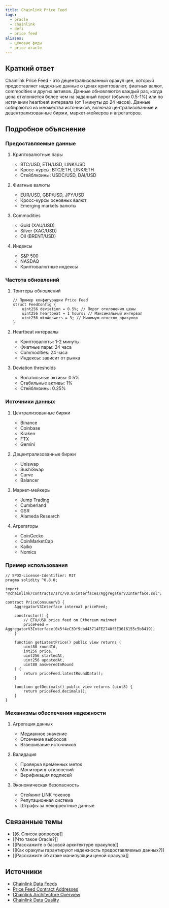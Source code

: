 ```yaml
---
title: Chainlink Price Feed
tags:
  - oracle
  - chainlink
  - defi
  - price feed
aliases:
  - ценовые фиды
  - price oracle
---
```


## Краткий ответ

Chainlink Price Feed - это децентрализованный оракул цен, который предоставляет надежные данные о ценах криптовалют, фиатных валют, commodities и других активов. Данные обновляются каждый раз, когда цена отклоняется более чем на заданный порог (обычно 0.5-1%) или по истечении heartbeat интервала (от 1 минуты до 24 часов). Данные собираются из множества источников, включая централизованные и децентрализованные биржи, маркет-мейкеров и агрегаторов.

## Подробное объяснение

### Предоставляемые данные

1. Криптовалютные пары
   - BTC/USD, ETH/USD, LINK/USD
   - Кросс-курсы: BTC/ETH, LINK/ETH
   - Стейблкоины: USDC/USD, DAI/USD

2. Фиатные валюты
   - EUR/USD, GBP/USD, JPY/USD
   - Кросс-курсы основных валют
   - Emerging markets валюты

3. Commodities
   - Gold (XAU/USD)
   - Silver (XAG/USD)
   - Oil (BRENT/USD)

4. Индексы
   - S&P 500
   - NASDAQ
   - Криптовалютные индексы

### Частота обновлений

1. Триггеры обновлений
   ```solidity
   // Пример конфигурации Price Feed
   struct FeedConfig {
       uint256 deviation = 0.5%; // Порог отклонения цены
       uint256 heartbeat = 1 hours; // Максимальный интервал
       uint256 minAnswers = 3; // Минимум ответов оракулов
   }
   ```

2. Heartbeat интервалы
   - Криптовалюты: 1-2 минуты
   - Фиатные пары: 24 часа
   - Commodities: 24 часа
   - Индексы: зависит от рынка

3. Deviation thresholds
   - Волатильные активы: 0.5%
   - Стабильные активы: 1%
   - Стейблкоины: 0.25%

### Источники данных

1. Централизованные биржи
   - Binance
   - Coinbase
   - Kraken
   - FTX
   - Gemini

2. Децентрализованные биржи
   - Uniswap
   - SushiSwap
   - Curve
   - Balancer

3. Маркет-мейкеры
   - Jump Trading
   - Cumberland
   - GSR
   - Alameda Research

4. Агрегаторы
   - CoinGecko
   - CoinMarketCap
   - Kaiko
   - Nomics

### Пример использования

```solidity
// SPDX-License-Identifier: MIT
pragma solidity ^0.8.0;

import "@chainlink/contracts/src/v0.8/interfaces/AggregatorV3Interface.sol";

contract PriceConsumerV3 {
    AggregatorV3Interface internal priceFeed;

    constructor() {
        // ETH/USD price feed on Ethereum mainnet
        priceFeed = AggregatorV3Interface(0x5f4eC3Df9cbd43714FE2740f5E3616155c5b8419);
    }

    function getLatestPrice() public view returns (
        uint80 roundId,
        int256 price,
        uint256 startedAt,
        uint256 updatedAt,
        uint80 answeredInRound
    ) {
        return priceFeed.latestRoundData();
    }

    function getDecimals() public view returns (uint8) {
        return priceFeed.decimals();
    }
}
```

### Механизмы обеспечения надежности

1. Агрегация данных
   - Медианное значение
   - Отсечение выбросов
   - Взвешивание источников

2. Валидация
   - Проверка временных меток
   - Мониторинг отклонений
   - Верификация подписей

3. Экономическая безопасность
   - Стейкинг LINK токенов
   - Репутационная система
   - Штрафы за некорректные данные

## Связанные темы

- [[6. Список вопросов]]
- [[Что такое Oracle?]]
- [[Расскажите о базовой архитектуре оракулов]]
- [[Как оракулы гарантируют надежность предоставляемых данных?]]
- [[Расскажите об атаке манипуляции ценой оракула]]

## Источники
- [Chainlink Data Feeds](https://docs.chain.link/data-feeds)
- [Price Feed Contract Addresses](https://docs.chain.link/data-feeds/price-feeds/addresses)
- [Chainlink Architecture Overview](https://docs.chain.link/architecture-overview/architecture-overview)
- [Chainlink Data Quality](https://chain.link/data-quality)
